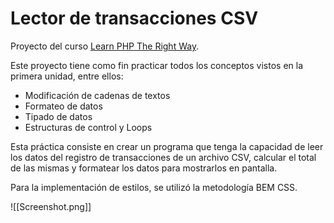 # Lector de transacciones CSV

Proyecto del curso [Learn PHP The Right Way](https://www.youtube.com/playlist?list=PLr3d3QYzkw2xabQRUpcZ_IBk9W50M9pe-).

Este proyecto tiene como fin practicar todos los conceptos vistos en la primera unidad, entre ellos:

- Modificación de cadenas de textos
- Formateo de datos
- Tipado de datos
- Estructuras de control y Loops

Esta práctica consiste en crear un programa que tenga la capacidad de leer los datos del registro de transacciones de un archivo CSV, calcular el total de las mismas y formatear los datos para mostrarlos en pantalla.

Para la implementación de estilos, se utilizó la metodología BEM CSS.

![[Screenshot.png]]